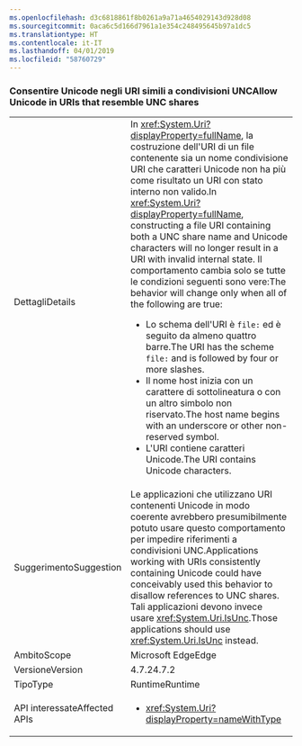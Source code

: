 ```yaml
---
ms.openlocfilehash: d3c6818861f8b0261a9a71a4654029143d928d08
ms.sourcegitcommit: 0aca6c5d166d7961a1e354c248495645b97a1dc5
ms.translationtype: HT
ms.contentlocale: it-IT
ms.lasthandoff: 04/01/2019
ms.locfileid: "58760729"
---
```

### <a name="allow-unicode-in-uris-that-resemble-unc-shares"></a><span data-ttu-id="cb24c-101">Consentire Unicode negli URI simili a condivisioni UNC</span><span class="sxs-lookup"><span data-stu-id="cb24c-101">Allow Unicode in URIs that resemble UNC shares</span></span>

|   |   |
|---|---|
|<span data-ttu-id="cb24c-102">Dettagli</span><span class="sxs-lookup"><span data-stu-id="cb24c-102">Details</span></span>|<span data-ttu-id="cb24c-103">In <xref:System.Uri?displayProperty=fullName>, la costruzione dell'URI di un file contenente sia un nome condivisione URI che caratteri Unicode non ha più come risultato un URI con stato interno non valido.</span><span class="sxs-lookup"><span data-stu-id="cb24c-103">In <xref:System.Uri?displayProperty=fullName>, constructing a file URI containing both a UNC share name and Unicode characters will no longer result in a URI with invalid internal state.</span></span> <span data-ttu-id="cb24c-104">Il comportamento cambia solo se tutte le condizioni seguenti sono vere:</span><span class="sxs-lookup"><span data-stu-id="cb24c-104">The behavior will change only when all of the following are true:</span></span><ul><li><span data-ttu-id="cb24c-105">Lo schema dell'URI è <code>file:</code> ed è seguito da almeno quattro barre.</span><span class="sxs-lookup"><span data-stu-id="cb24c-105">The URI has the scheme <code>file:</code> and is followed by four or more slashes.</span></span></li><li><span data-ttu-id="cb24c-106">Il nome host inizia con un carattere di sottolineatura o con un altro simbolo non riservato.</span><span class="sxs-lookup"><span data-stu-id="cb24c-106">The host name begins with an underscore or other non-reserved symbol.</span></span></li><li><span data-ttu-id="cb24c-107">L'URI contiene caratteri Unicode.</span><span class="sxs-lookup"><span data-stu-id="cb24c-107">The URI contains Unicode characters.</span></span></li></ul>|
|<span data-ttu-id="cb24c-108">Suggerimento</span><span class="sxs-lookup"><span data-stu-id="cb24c-108">Suggestion</span></span>|<span data-ttu-id="cb24c-109">Le applicazioni che utilizzano URI contenenti Unicode in modo coerente avrebbero presumibilmente potuto usare questo comportamento per impedire riferimenti a condivisioni UNC.</span><span class="sxs-lookup"><span data-stu-id="cb24c-109">Applications working with URIs consistently containing Unicode could have conceivably used this behavior to disallow references to UNC shares.</span></span> <span data-ttu-id="cb24c-110">Tali applicazioni devono invece usare <xref:System.Uri.IsUnc>.</span><span class="sxs-lookup"><span data-stu-id="cb24c-110">Those applications should use <xref:System.Uri.IsUnc> instead.</span></span>|
|<span data-ttu-id="cb24c-111">Ambito</span><span class="sxs-lookup"><span data-stu-id="cb24c-111">Scope</span></span>|<span data-ttu-id="cb24c-112">Microsoft Edge</span><span class="sxs-lookup"><span data-stu-id="cb24c-112">Edge</span></span>|
|<span data-ttu-id="cb24c-113">Versione</span><span class="sxs-lookup"><span data-stu-id="cb24c-113">Version</span></span>|<span data-ttu-id="cb24c-114">4.7.2</span><span class="sxs-lookup"><span data-stu-id="cb24c-114">4.7.2</span></span>|
|<span data-ttu-id="cb24c-115">Tipo</span><span class="sxs-lookup"><span data-stu-id="cb24c-115">Type</span></span>|<span data-ttu-id="cb24c-116">Runtime</span><span class="sxs-lookup"><span data-stu-id="cb24c-116">Runtime</span></span>|
|<span data-ttu-id="cb24c-117">API interessate</span><span class="sxs-lookup"><span data-stu-id="cb24c-117">Affected APIs</span></span>|<ul><li><xref:System.Uri?displayProperty=nameWithType></li></ul>|

